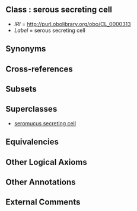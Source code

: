 
## Class : serous secreting cell

 * *IRI* = http://purl.obolibrary.org/obo/CL_0000313
 * *Label* = serous secreting cell

## Synonyms


## Cross-references


## Subsets


## Superclasses

 * [seromucus secreting cell](../../CL/59/CL_0000159.md)

## Equivalencies


## Other Logical Axioms


## Other Annotations


## External Comments

